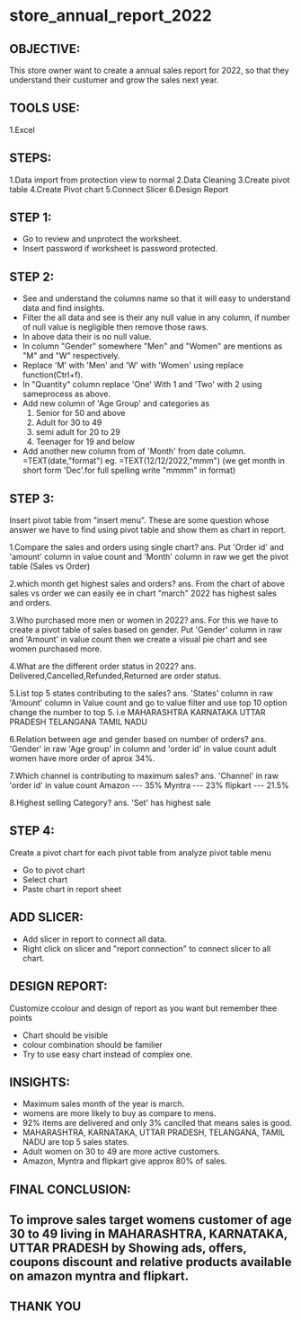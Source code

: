 # store_annual_report_2022
OBJECTIVE:
----------
This store owner want to create a annual sales report for 2022, so that they understand their custumer and grow the sales next year.

TOOLS USE:
----------
1.Excel 

STEPS:
------
1.Data import from protection view to normal
2.Data Cleaning
3.Create pivot table
4.Create Pivot chart
5.Connect Slicer
6.Design Report

STEP 1:
-------
* Go to review and unprotect the worksheet.
* Insert password if worksheet is password protected.

STEP 2:
-------
* See and understand the columns name so that it will easy to understand data and find insights.
* Filter the all data and see is their any null value in any column, if number of null value is negligible then remove those raws. 
* In above data their is no null value.
* In column "Gender" somewhere "Men" and "Women" are mentions as "M" and "W" respectively.
* Replace 'M' with 'Men' and 'W' with 'Women' using replace function(Ctrl+f).
* In "Quantity" column replace 'One' With 1 and 'Two' with 2 using sameprocess as above.
* Add new column of 'Age Group' and categories as
   1. Senior for 50 and above
   2. Adult for 30 to 49
   3. semi adult for 20 to 29
   4. Teenager for 19 and below
* Add another new column from of 'Month' from date column.
    =TEXT(date,"format")
    eg. =TEXT(12/12/2022,"mmm")  (we get month in short form 'Dec'.for full spelling write "mmmm" in format)
     
STEP 3:
-------
Insert pivot table from "insert menu".
These are some question whose answer we have to find using pivot table and show them as chart in report.

1.Compare the sales and orders using single chart?
ans. Put 'Order id' and 'amount' column in value count and 'Month' column in raw we get the pivot table (Sales vs Order)

2.which month get highest sales and orders?
ans. From the chart of above sales vs order we can easily ee in chart "march" 2022 has highest sales and orders.

3.Who purchased more men or women in 2022?
ans. For this we have to create a pivot table of sales based on gender.
     Put 'Gender' column in raw and 'Amount' in value count then we create a visual pie chart and see women purchased more.

4.What are the different order status in 2022?
ans. Delivered,Cancelled,Refunded,Returned are order status.

5.List top 5 states contributing to the sales?
ans. 'States' column in raw 
    'Amount' column in Value count
    and go to value filter and use top 10 option change the number to top 5.
    i.e MAHARASHTRA
        KARNATAKA
        UTTAR PRADESH
        TELANGANA
        TAMIL NADU
        
6.Relation between age and gender based on number of orders?
ans. 'Gender' in raw
    'Age group' in column
    and 'order id' in value count
    adult women have more order of aprox 34%.

7.Which channel is contributing to maximum sales?
ans. 'Channel' in raw 
     'order id' in value count
     Amazon --- 35%
     Myntra --- 23%
     flipkart --- 21.5%

8.Highest selling Category?
ans. 'Set' has highest sale

STEP 4:
-------
Create a pivot chart for each pivot table from analyze pivot table menu 
* Go to pivot chart
* Select chart
* Paste chart in report sheet

ADD SLICER:
-----------
* Add slicer in report to connect all data.
* Right click on slicer and "report connection" to connect slicer to all chart.

DESIGN REPORT:
--------------
Customize ccolour and design of report as you want but remember thee points
* Chart should be visible
* colour combination should be familier
* Try to use easy chart instead of complex one.

INSIGHTS:
----------
* Maximum sales month of the year is march.
* womens are more likely to buy as compare to mens.
* 92% items are delivered and only 3% canclled that means sales is good.
* MAHARASHTRA, KARNATAKA, UTTAR PRADESH, TELANGANA, TAMIL NADU are top 5 sales states.
* Adult women on 30 to 49 are more active customers.
* Amazon, Myntra and flipkart give approx 80% of sales.

FINAL CONCLUSION:
-----------------
To improve sales target womens customer of age 30 to 49 living in MAHARASHTRA, KARNATAKA, UTTAR PRADESH by Showing ads, offers, coupons discount and relative products available on amazon myntra and flipkart.
-----------------------------------------------------------------------------------------------------------------------------------------------------
THANK YOU
-----------


  
